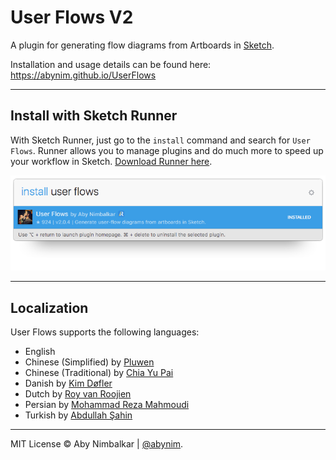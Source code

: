 # User Flows V2
A plugin for generating flow diagrams from Artboards in [Sketch](http://www.bohemiancoding.com/sketch/).  

Installation and usage details can be found here: https://abynim.github.io/UserFlows

---

## Install with Sketch Runner
With Sketch Runner, just go to the `install` command and search for `User Flows`. Runner allows you to manage plugins and do much more to speed up your workflow in Sketch. [Download Runner here](http://www.sketchrunner.com).

![Runner Screenshot](user-flows-runner.png?raw=true)

---

## Localization
User Flows supports the following languages:  

- English
- Chinese (Simplified) by [Pluwen](https://twitter.com/pluwen)
- Chinese (Traditional) by [Chia Yu Pai](https://github.com/fantasywind)
- Danish by [Kim Døfler](http://doefler.com)
- Dutch by [Roy van Roojien](http://www.royvanrooijen.nl)
- Persian by [Mohammad Reza Mahmoudi](http://www.rezamahmoudi.ir)
- Turkish by [Abdullah Şahin](https://twitter.com/mrabdullahsahin)

---

MIT License © Aby Nimbalkar | [@abynim](http://twitter.com/abynim).
